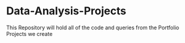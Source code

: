 # Data-Analysis-Projects
This Repository will hold all of the code and queries from the Portfolio Projects we create
